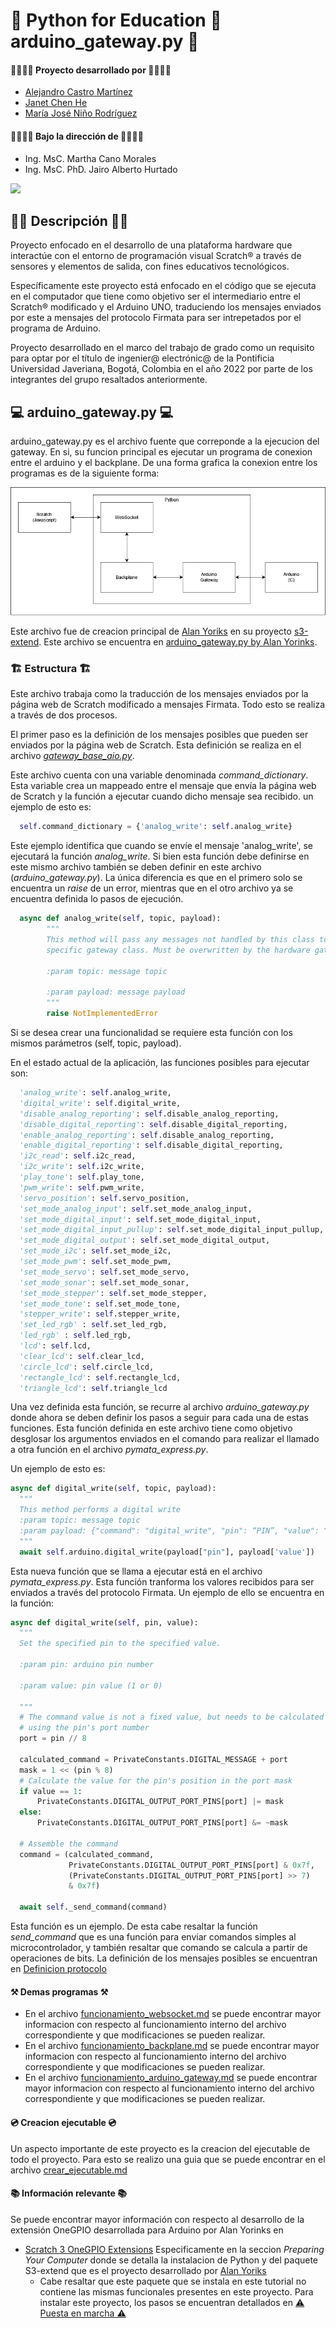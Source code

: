 # 👋 Python for Education 👋 arduino_gateway.py 👋

#### 👨‍💻👩‍💻 Proyecto desarrollado por 👨‍💻👩‍💻
* [Alejandro Castro Martínez](https://github.com/kstro96)
* [Janet Chen He](https://github.com/XingYi98)
* [María José Niño Rodríguez](https://github.com/mjninor99)
#### 👨‍🏫👩‍🏫 Bajo la dirección de 👨‍🏫👩‍🏫 
* Ing. MsC. Martha Cano Morales
* Ing. MsC. PhD. Jairo Alberto Hurtado

<img src="https://github.com/Hardware-For-Education/.github-private/blob/main/profile/images/scratch4education-small.png" width="200" />

## 🙋‍♀️ Descripción 🙋‍♀️

Proyecto enfocado en el desarrollo de una plataforma hardware que interactúe con el entorno de programación visual Scratch® a través de sensores y elementos de salida, con fines educativos tecnológicos. 

Específicamente este proyecto está enfocado en el código que se ejecuta en el computador que tiene como objetivo ser el intermediario entre el Scratch® modificado y el Arduino UNO, traduciendo los mensajes enviados por este a mensajes del protocolo Firmata para ser intrepetados por el programa de Arduino.

Proyecto desarrollado en el marco del trabajo de grado como un requisito para optar por el título de ingenier@ electrónic@ de la Pontificia Universidad Javeriana, Bogotá, Colombia en el año 2022 por parte de los integrantes del grupo resaltados anteriormente. 

## 💻 arduino_gateway.py 💻

arduino_gateway.py es el archivo fuente que correponde a la ejecucion del gateway. En si, su funcion principal es ejecutar un programa de conexion entre el arduino y el backplane. De una forma grafica la conexion entre los programas es de la siguiente forma: 

<img src="https://github.com/Hardware-For-Education/Python_For_Education/blob/main/images/Programas.png"/>

Este archivo fue de creacion principal de [Alan Yoriks](https://github.com/MrYsLabv) en su proyecto [s3-extend](https://github.com/MrYsLab/s3-extend). Este archivo se encuentra en [arduino_gateway.py by Alan Yorinks](https://github.com/MrYsLab/python_banyan/blob/master/projects/OneGPIO/arduino_uno/arduino_gateway.py).

### 🏗 Estructura 🏗

Este archivo trabaja como la traducción de los mensajes enviados por la página web de Scratch modificado a mensajes Firmata. Todo esto se realiza a través de dos procesos. 

El primer paso es la definición de los mensajes posibles que pueden ser enviados por la página web de Scratch. Esta definición se realiza en el archivo [_gateway_base_aio.py_](https://github.com/Hardware-For-Education/Python_For_Education/blob/main/python_for_education/gateway_base_aio.py). 

Este archivo cuenta con una variable denominada _command_dictionary_. Esta variable crea un mappeado entre el mensaje que envía la página web de Scratch y la función a ejecutar cuando dicho mensaje sea recibido. un ejemplo de esto es: 

```python
  self.command_dictionary = {'analog_write': self.analog_write}
```

Este ejemplo identifica que cuando se envíe el mensaje 'analog_write', se ejecutará la función _analog_write_. Si bien esta función debe definirse en este mismo archivo también se deben definir en este archivo (_arduino_gateway.py_). La única diferencia es que en el primero solo se encuentra un _raise_ de un error, mientras que en el otro archivo ya se encuentra definida lo pasos de ejecución. 

```python
  async def analog_write(self, topic, payload):
        """
        This method will pass any messages not handled by this class to the
        specific gateway class. Must be overwritten by the hardware gateway class.

        :param topic: message topic

        :param payload: message payload
        """
        raise NotImplementedError
```

Si se desea crear una funcionalidad se requiere esta función con los mismos parámetros (self, topic, payload). 

En el estado actual de la aplicación, las funciones posibles para ejecutar son: 

```python
  'analog_write': self.analog_write,
  'digital_write': self.digital_write,
  'disable_analog_reporting': self.disable_analog_reporting,
  'disable_digital_reporting': self.disable_digital_reporting,
  'enable_analog_reporting': self.disable_analog_reporting,
  'enable_digital_reporting': self.disable_digital_reporting,
  'i2c_read': self.i2c_read,
  'i2c_write': self.i2c_write,
  'play_tone': self.play_tone,
  'pwm_write': self.pwm_write,
  'servo_position': self.servo_position,
  'set_mode_analog_input': self.set_mode_analog_input,
  'set_mode_digital_input': self.set_mode_digital_input,
  'set_mode_digital_input_pullup': self.set_mode_digital_input_pullup,
  'set_mode_digital_output': self.set_mode_digital_output,
  'set_mode_i2c': self.set_mode_i2c,
  'set_mode_pwm': self.set_mode_pwm,
  'set_mode_servo': self.set_mode_servo,
  'set_mode_sonar': self.set_mode_sonar,
  'set_mode_stepper': self.set_mode_stepper,
  'set_mode_tone': self.set_mode_tone,
  'stepper_write': self.stepper_write,
  'set_led_rgb' : self.set_led_rgb,
  'led_rgb' : self.led_rgb,
  'lcd': self.lcd,
  'clear_lcd': self.clear_lcd,
  'circle_lcd': self.circle_lcd,
  'rectangle_lcd': self.rectangle_lcd,
  'triangle_lcd': self.triangle_lcd
```

Una vez definida esta función, se recurre al archivo _arduino_gateway.py_ donde ahora se deben definir los pasos a seguir para cada una de estas funciones. Esta función definida en este archivo tiene como objetivo desglosar los argumentos enviados en el comando para realizar el llamado a otra función en el archivo _pymata_express.py_. 

Un ejemplo de esto es: 

```python
async def digital_write(self, topic, payload):
  """
  This method performs a digital write
  :param topic: message topic
  :param payload: {"command": "digital_write", "pin": “PIN”, "value": “VALUE”}
  """
  await self.arduino.digital_write(payload["pin"], payload['value'])
```

Esta nueva función que se llama a ejecutar está en el archivo _pymata_express.py_. Esta función tranforma los valores recibidos para ser enviados a través del protocolo Firmata. Un ejemplo de ello se encuentra en la función: 

```python
async def digital_write(self, pin, value):
  """
  Set the specified pin to the specified value.

  :param pin: arduino pin number

  :param value: pin value (1 or 0)

  """
  # The command value is not a fixed value, but needs to be calculated
  # using the pin's port number
  port = pin // 8

  calculated_command = PrivateConstants.DIGITAL_MESSAGE + port
  mask = 1 << (pin % 8)
  # Calculate the value for the pin's position in the port mask
  if value == 1:
      PrivateConstants.DIGITAL_OUTPUT_PORT_PINS[port] |= mask
  else:
      PrivateConstants.DIGITAL_OUTPUT_PORT_PINS[port] &= ~mask

  # Assemble the command
  command = (calculated_command,
             PrivateConstants.DIGITAL_OUTPUT_PORT_PINS[port] & 0x7f,
             (PrivateConstants.DIGITAL_OUTPUT_PORT_PINS[port] >> 7)
             & 0x7f)

  await self._send_command(command)
```

Esta función es un ejemplo. De esta cabe resaltar la función _send_command_ que es una función para enviar comandos simples al microcontrolador, y también resaltar que comando se calcula a partir de operaciones de bits. La definición de los mensajes posibles se encuentran en [Definicion protocolo](https://github.com/firmata/protocol/blob/master/protocol.md)

#### ⚒ Demas programas ⚒

* En el archivo [funcionamiento_websocket.md](https://github.com/Hardware-For-Education/Python_For_Education/blob/main/notes/funcionamiento_websocket.md) se puede encontrar mayor informacion con respecto al funcionamiento interno del archivo correspondiente y que modificaciones se pueden realizar.
* En el archivo [funcionamiento_backplane.md](https://github.com/Hardware-For-Education/Python_For_Education/blob/main/notes/funcionamiento_backplane.md) se puede encontrar mayor informacion con respecto al funcionamiento interno del archivo correspondiente y que modificaciones se pueden realizar. 
* En el archivo [funcionamiento_arduino_gateway.md](https://github.com/Hardware-For-Education/Python_For_Education/blob/main/notes/funcionamiento_arduino_gateway.md) se puede encontrar mayor informacion con respecto al funcionamiento interno del archivo correspondiente y que modificaciones se pueden realizar.

#### 💿 Creacion ejecutable 💿

Un aspecto importante de este proyecto es la creacion del ejecutable de todo el proyecto. Para esto se realizo una guia que se puede encontrar en el archivo [crear_ejecutable.md](https://github.com/Hardware-For-Education/Python_For_Education/blob/main/notes/crear_ejecutable.md)

#### 📚 Información relevante 📚

Se puede encontrar mayor información con respecto al desarrollo de la extensión OneGPIO desarrollada para Arduino por Alan Yorinks en 

* [Scratch 3 OneGPIO Extensions](https://mryslab.github.io/s3-extend/) Especificamente en la seccion _Preparing Your Computer_ donde se detalla la instalacion de Python y del paquete S3-extend que es el proyecto desarrollado por [Alan Yoriks](https://github.com/MrYsLabv) 
   * Cabe resaltar que este paquete que se instala en este tutorial no contiene las mismas funcionales presentes en este proyecto. Para instalar este proyecto, los pasos se encuentran detallados en [⚠ Puesta en marcha ⚠](https://github.com/Hardware-For-Education/.github-private/blob/main/profile/README.md#-puesta-en-marcha-)
